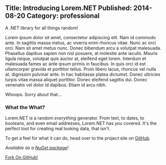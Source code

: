 ﻿Title: Introducing Lorem.NET
Published: 2014-08-20
Category: professional
---
A .NET library for all things random!

Lorem ipsum dolor sit amet, consectetur adipiscing elit. Nam id commodo ante. In sagittis massa metus, ac viverra enim rhoncus vitae. Nunc ac orci orci. Nam sit amet metus nunc. Donec bibendum arcu a volutpat malesuada. Phasellus dapibus sapien non nisl posuere, at molestie ante iaculis. Mauris ligula neque, volutpat quis auctor at, eleifend eget lorem. Interdum et malesuada fames ac ante ipsum primis in faucibus. In quis orci id est ullamcorper gravida et porttitor tellus. Proin libero lacus, rhoncus vel nulla at, dignissim pulvinar ante. In hac habitasse platea dictumst. Donec ultricies turpis vitae massa aliquet porttitor. Donec eleifend sagittis dui. Donec venenatis vel dolor id dapibus. Etiam id arcu nibh.

Whoops. Sorry about that...

### What the What?

Lorem.NET is a random _everything_ generator. From text, to dates, to booleans, and even email addresses, Lorem.NET has you covered. It's the perfect tool for creating real looking data, that isn't.

To get a feel for what it can do, head over to the project site on [GitHub](https://github.com/dochoffiday/Lorem.NET).

_Available as a [NuGet package](https://www.nuget.org/packages/Lorem.NET/)!_

<a href="https://github.com/dochoffiday/Lorem.NET" class="highlight">Fork On GitHub!</a>